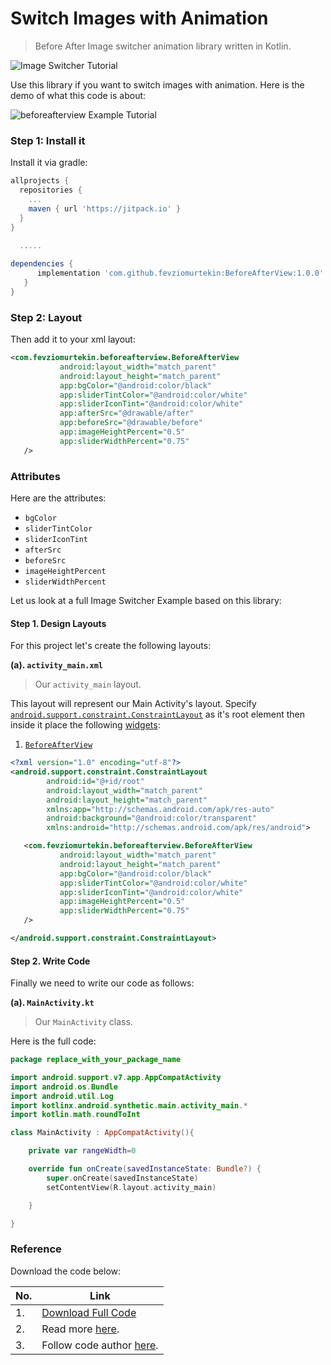 # Switch Images with Animation

>  Before After  Image switcher animation library written in Kotlin.

![Image Switcher Tutorial](https://camo.githubusercontent.com/4effe0665b4b2e1371e4542dba870d6a17dfb6e92d302182364cd9179ae0408a/68747470733a2f2f6a69747061636b2e696f2f762f6665767a696f6d757274656b696e2f4265666f72654166746572566965772e737667)

Use this library if you want to switch images with animation. Here is the demo of what this code is about:

![beforeafterview Example Tutorial](https://github.com/fevziomurtekin/BeforeAfterView/raw/master/art/record.gif)


### Step 1: Install it

Install it via gradle:

```groovy
allprojects {
  repositories {
    ...
    maven { url 'https://jitpack.io' }
  }
}
  
  .....

dependencies {
      implementation 'com.github.fevziomurtekin:BeforeAfterView:1.0.0'
   }
}
```


### Step 2: Layout

Then add it to your xml layout:

```xml
<com.fevziomurtekin.beforeafterview.BeforeAfterView
           android:layout_width="match_parent"
           android:layout_height="match_parent"
           app:bgColor="@android:color/black"
           app:sliderTintColor="@android:color/white"
           app:sliderIconTint="@android:color/white"
           app:afterSrc="@drawable/after"
           app:beforeSrc="@drawable/before"
           app:imageHeightPercent="0.5"
           app:sliderWidthPercent="0.75"
   />
```


### Attributes

Here are the attributes:

- `bgColor`
- `sliderTintColor`
- `sliderIconTint`
- `afterSrc`
- `beforeSrc`
- `imageHeightPercent`
- `sliderWidthPercent`


Let us look at a full Image Switcher Example based on this library:

#### Step 1. Design Layouts

For this project let's create the following layouts:

**(a). `activity_main.xml`**

> Our `activity_main` layout.

This layout will represent our Main Activity's layout. Specify [`android.support.constraint.ConstraintLayout`](https://android.camposha.info/en/constraintlayout) as it's root element then inside it place the following [widgets](https://android.camposha.info/en/view):

1. [`BeforeAfterView`](https://android.camposha.info/en/beforeafterview)

```xml
<?xml version="1.0" encoding="utf-8"?>
<android.support.constraint.ConstraintLayout
        android:id="@+id/root"
        android:layout_width="match_parent"
        android:layout_height="match_parent"
        xmlns:app="http://schemas.android.com/apk/res-auto"
        android:background="@android:color/transparent"
        xmlns:android="http://schemas.android.com/apk/res/android">

   <com.fevziomurtekin.beforeafterview.BeforeAfterView
           android:layout_width="match_parent"
           android:layout_height="match_parent"
           app:bgColor="@android:color/black"
           app:sliderTintColor="@android:color/white"
           app:sliderIconTint="@android:color/white"
           app:imageHeightPercent="0.5"
           app:sliderWidthPercent="0.75"
   />

</android.support.constraint.ConstraintLayout>

```

#### Step 2. Write Code

Finally we need to write our code as follows:

**(a). `MainActivity.kt`**

> Our `MainActivity` class.

Here is the full code:

```kotlin
package replace_with_your_package_name

import android.support.v7.app.AppCompatActivity
import android.os.Bundle
import android.util.Log
import kotlinx.android.synthetic.main.activity_main.*
import kotlin.math.roundToInt

class MainActivity : AppCompatActivity(){

    private var rangeWidth=0

    override fun onCreate(savedInstanceState: Bundle?) {
        super.onCreate(savedInstanceState)
        setContentView(R.layout.activity_main)

    }

}


```

### Reference

Download the code below:

|No.|Link|
|--|---|
|1.|[Download Full Code](https://github.com/fevziomurtekin/beforeafterview/archive/refs/heads/master.zip)|
|2.|Read more [here](https://github.com/fevziomurtekin/beforeafterview).|
|3.|Follow code author [here](https://github.com/fevziomurtekin).|
